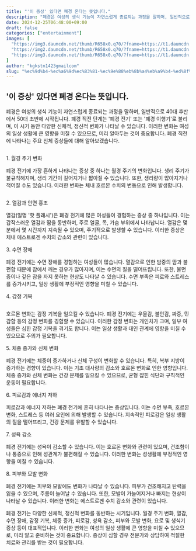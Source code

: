 ```yaml
---
title: "'이 증상' 있다면 폐경 온다는 뜻입니다."
description: "폐경은 여성의 생식 기능이 자연스럽게 종료되는 과정을 말하며, 일반적으로 40대 후반에서 50대 초반에 시작됩니다. 폐경 직전 단계는 '폐경 전기' 또는 '폐경 이행기'로 불리며, 이 시기 동안 다양한 신체적, 정신적 변화가 나타날 수 있습니다. 이러한 변화는 여성의 "
date: 2024-12-25T06:48:00+09:00
draft: false
categories: ["entertainment"]
images: [
  "https://img3.daumcdn.net/thumb/R658x0.q70/?fname=https://t1.daumcdn.net/news/202412/06/happiness/20241206123054212sqbh.webp"
  "https://img2.daumcdn.net/thumb/R658x0.q70/?fname=https://t1.daumcdn.net/news/202412/06/happiness/20241206123054404ykyh.webp"
  "https://img3.daumcdn.net/thumb/R658x0.q70/?fname=https://t1.daumcdn.net/news/202412/06/happiness/20241206123054615sbju.jpg"
]
author: "kgkstn1423gmailcom"
slug: "%ec%9d%b4-%ec%a6%9d%ec%83%81-%ec%9e%88%eb%8b%a4%eb%a9%b4-%ed%8f%90%ea%b2%bd-%ec%98%a8%eb%8b%a4%eb%8a%94-%eb%9c%bb%ec%9e%85%eb%8b%88%eb%8b%a4"
---
```


<h2 >'이 증상' 있다면 폐경 온다는 뜻입니다.</h2> <p>폐경은 여성의 생식 기능이 자연스럽게 종료되는 과정을 말하며, 일반적으로 40대 후반에서 50대 초반에 시작됩니다. 폐경 직전 단계는 '폐경 전기' 또는 '폐경 이행기'로 불리며, 이 시기 동안 다양한 신체적, 정신적 변화가 나타날 수 있습니다. 이러한 변화는 여성의 일상 생활에 큰 영향을 미칠 수 있으므로, 미리 알아두는 것이 중요합니다. 폐경 직전에 나타나는 주요 신체 증상들에 대해 알아보겠습니다.</p> <figure ><img src="https://img3.daumcdn.net/thumb/R658x0.q70/?fname=https://t1.daumcdn.net/news/202412/06/happiness/20241206123054212sqbh.webp" alt=""/></figure> <p>1. 월경 주기 변화</p> <p>폐경 전기에 가장 흔하게 나타나는 증상 중 하나는 월경 주기의 변화입니다. 생리 주기가 불규칙해지며, 생리 기간이 길어지거나 짧아질 수 있습니다. 또한, 생리량이 많아지거나 적어질 수도 있습니다. 이러한 변화는 체내 호르몬 수치의 변동으로 인해 발생합니다.</p> <figure ><img src="https://img2.daumcdn.net/thumb/R658x0.q70/?fname=https://t1.daumcdn.net/news/202412/06/happiness/20241206123054404ykyh.webp" alt=""/></figure> <p>2. 열감과 안면 홍조</p> <p>열감(일명 '핫 플래시')은 폐경 전기에 많은 여성들이 경험하는 증상 중 하나입니다. 이는 갑작스러운 열감과 땀을 동반하며, 주로 얼굴, 목, 가슴 부위에서 나타납니다. 열감은 몇 분에서 몇 시간까지 지속될 수 있으며, 주기적으로 발생할 수 있습니다. 이러한 증상은 체내 에스트로겐 수치의 감소와 관련이 있습니다.</p> <p>3. 수면 장애</p> <p>폐경 전기에는 수면 장애를 경험하는 여성들이 많습니다. 열감으로 인한 밤중의 땀과 불편함 때문에 잠에서 깨는 경우가 많아지며, 이는 수면의 질을 떨어뜨립니다. 또한, 불면증이나 깊은 잠을 자지 못하는 현상도 나타날 수 있습니다. 수면 부족은 피로와 스트레스를 증가시키고, 일상 생활에 부정적인 영향을 미칠 수 있습니다.</p> <p>4. 감정 기복</p> <figure ><img src="https://img3.daumcdn.net/thumb/R658x0.q70/?fname=https://t1.daumcdn.net/news/202412/06/happiness/20241206123054615sbju.jpg" alt=""/></figure> <p>호르몬 변화는 감정 기복을 일으킬 수 있습니다. 폐경 전기에는 우울감, 불안감, 짜증, 민감함 등의 감정 변화를 경험할 수 있습니다. 이러한 감정 변화는 개인차가 크며, 일부 여성들은 심한 감정 기복을 겪기도 합니다. 이는 일상 생활과 대인 관계에 영향을 미칠 수 있으므로 주의가 필요합니다.</p> <p>5. 체중 증가와 신체 변화</p> <p>폐경 전기에는 체중이 증가하거나 신체 구성이 변화할 수 있습니다. 특히, 복부 지방이 증가하는 경향이 있습니다. 이는 기초 대사량의 감소와 호르몬 변화로 인한 영향입니다. 체중 증가와 신체 변화는 건강 문제를 일으킬 수 있으므로, 균형 잡힌 식단과 규칙적인 운동이 필요합니다.</p> <p>6. 피로감과 에너지 저하</p> <p>피로감과 에너지 저하는 폐경 전기에 흔히 나타나는 증상입니다. 이는 수면 부족, 호르몬 변화, 스트레스 등 여러 요인에 의해 발생할 수 있습니다. 지속적인 피로감은 일상 생활의 질을 떨어뜨리고, 건강 문제를 유발할 수 있습니다.</p> <p>7. 성욕 감소</p> <p>폐경 전기에는 성욕이 감소할 수 있습니다. 이는 호르몬 변화와 관련이 있으며, 건조함이나 통증으로 인해 성관계가 불편해질 수 있습니다. 이러한 변화는 성생활에 부정적인 영향을 미칠 수 있습니다.</p> <p>8. 피부와 모발 변화</p> <p>폐경 전기에는 피부와 모발에도 변화가 나타날 수 있습니다. 피부가 건조해지고 탄력을 잃을 수 있으며, 주름이 늘어날 수 있습니다. 또한, 모발이 가늘어지거나 빠지는 현상이 나타날 수 있습니다. 이러한 변화는 에스트로겐 수치 감소와 관련이 있습니다.</p> <p>폐경 전기는 다양한 신체적, 정신적 변화를 동반하는 시기입니다. 월경 주기 변화, 열감, 수면 장애, 감정 기복, 체중 증가, 피로감, 성욕 감소, 피부와 모발 변화, 요로 및 생식기 증상 등이 대표적입니다. 이러한 변화는 여성의 일상 생활에 큰 영향을 미칠 수 있으므로, 미리 알고 준비하는 것이 중요합니다. 증상이 심할 경우 전문가와 상담하여 적절한 치료와 관리를 받는 것이 필요합니다.</p>